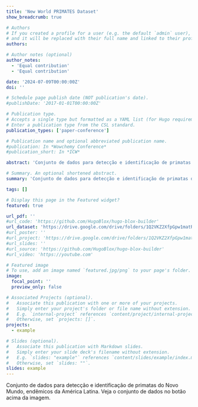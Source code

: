 ```yaml
---
title: 'New World PRIMATES Dataset'
show_breadcrumb: true

# Authors
# If you created a profile for a user (e.g. the default `admin` user), write the username (folder name) here
# and it will be replaced with their full name and linked to their profile.
authors:

# Author notes (optional)
author_notes:
  - 'Equal contribution'
  - 'Equal contribution'

date: '2024-07-09T00:00:00Z'
doi: ''

# Schedule page publish date (NOT publication's date).
#publishDate: '2017-01-01T00:00:00Z'

# Publication type.
# Accepts a single type but formatted as a YAML list (for Hugo requirements).
# Enter a publication type from the CSL standard.
publication_types: ['paper-conference']

# Publication name and optional abbreviated publication name.
#publication: In *Wowchemy Conference*
#publication_short: In *ICW*

abstract: 'Conjunto de dados para detecção e identificação de primatas do Novo Mundo, endêmicos da América Latina. Veja o conjunto de dados no botão acima da imagem.'

# Summary. An optional shortened abstract.
summary: 'Conjunto de dados para detecção e identificação de primatas do Novo Mundo, endêmicos da América Latina. Veja o conjunto de dados no botão acima da imagem.'

tags: []

# Display this page in the Featured widget?
featured: true

url_pdf: ''
#url_code: 'https://github.com/HugoBlox/hugo-blox-builder'
url_dataset: 'https://drive.google.com/drive/folders/1Q2VKZ2XfpGpw1matR299LBeryxcsMqEd?usp=sharing'
#url_poster: ''
#url_project: 'https://drive.google.com/drive/folders/1Q2VKZ2XfpGpw1matR299LBeryxcsMqEd?usp=sharing'
#url_slides: ''
#url_source: 'https://github.com/HugoBlox/hugo-blox-builder'
#url_video: 'https://youtube.com'

# Featured image
# To use, add an image named `featured.jpg/png` to your page's folder.
image:
  focal_point: ''
  preview_only: false

# Associated Projects (optional).
#   Associate this publication with one or more of your projects.
#   Simply enter your project's folder or file name without extension.
#   E.g. `internal-project` references `content/project/internal-project/index.md`.
#   Otherwise, set `projects: []`.
projects:
  - example

# Slides (optional).
#   Associate this publication with Markdown slides.
#   Simply enter your slide deck's filename without extension.
#   E.g. `slides: "example"` references `content/slides/example/index.md`.
#   Otherwise, set `slides: ""`.
slides: example
---
```


Conjunto de dados para detecção e identificação de primatas do Novo Mundo, endêmicos da América Latina. Veja o conjunto de dados no botão acima da imagem.